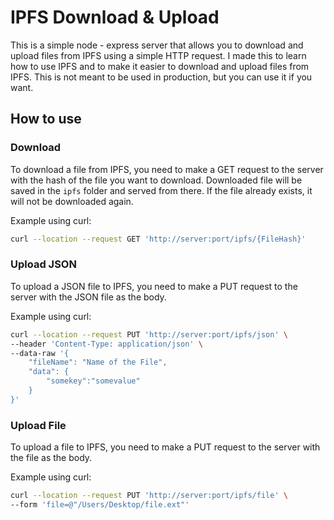 # IPFS Download & Upload

This is a simple node - express server that allows you to download and upload files from IPFS using a simple HTTP request.
I made this to learn how to use IPFS and to make it easier to download and upload files from IPFS.
This is not meant to be used in production, but you can use it if you want.

## How to use

### Download

To download a file from IPFS, you need to make a GET request to the server with the hash of the file you want to download.
Downloaded file will be saved in the `ipfs` folder and served from there. If the file already exists, it will not be downloaded again.

Example using curl:

```bash
curl --location --request GET 'http://server:port/ipfs/{FileHash}'
```

### Upload JSON

To upload a JSON file to IPFS, you need to make a PUT request to the server with the JSON file as the body.

Example using curl:

```bash
curl --location --request PUT 'http://server:port/ipfs/json' \
--header 'Content-Type: application/json' \
--data-raw '{
    "fileName": "Name of the File",
    "data": {
        "somekey":"somevalue"
    }
}'
```

### Upload File

To upload a file to IPFS, you need to make a PUT request to the server with the file as the body.

Example using curl:

```bash
curl --location --request PUT 'http://server:port/ipfs/file' \
--form 'file=@"/Users/Desktop/file.ext"'
```
